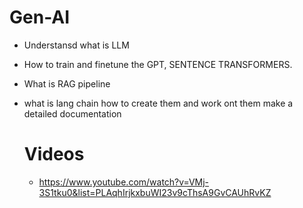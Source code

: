 # Gen-AI

- Understansd what is LLM
- How to train and finetune the GPT, SENTENCE TRANSFORMERS.
- What is RAG pipeline
- what is lang chain how to create them and work ont them make a detailed documentation


  # Videos
  - https://www.youtube.com/watch?v=VMj-3S1tku0&list=PLAqhIrjkxbuWI23v9cThsA9GvCAUhRvKZ
